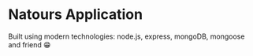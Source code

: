 # Natours Application

Built using modern technologies: node.js, express, mongoDB, mongoose and friend 😁
